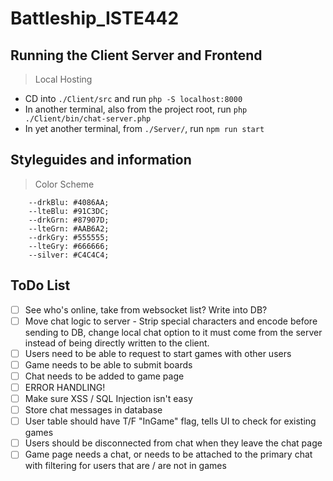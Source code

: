 # Battleship_ISTE442

## Running the Client Server and Frontend
> Local Hosting
* CD into `./Client/src` and run `php -S localhost:8000`
* In another terminal, also from the project root, run `php ./Client/bin/chat-server.php`
* In yet another terminal, from `./Server/`, run `npm run start`

## Styleguides and information
> Color Scheme
```
    --drkBlu: #4086AA;
    --lteBlu: #91C3DC;
    --drkGrn: #87907D;
    --lteGrn: #AAB6A2;
    --drkGry: #555555;
    --lteGry: #666666;
    --silver: #C4C4C4;
```

## ToDo List
- [ ] See who's online, take from websocket list? Write into DB?
- [ ] Move chat logic to server - Strip special characters and encode before sending to DB, change local chat option to it must come from the server instead of being directly written to the client.
- [ ] Users need to be able to request to start games with other users
- [ ] Game needs to be able to submit boards
- [ ] Chat needs to be added to game page
- [ ] ERROR HANDLING!
- [ ] Make sure XSS / SQL Injection isn't easy
- [ ] Store chat messages in database
- [ ] User table should have T/F "InGame" flag, tells UI to check for existing games 
- [ ] Users should be disconnected from chat when they leave the chat page
- [ ] Game page needs a chat, or needs to be attached to the primary chat with filtering for users that are / are not in games